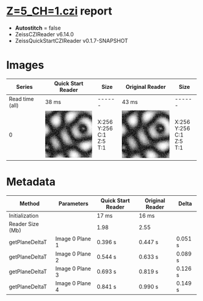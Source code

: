# [Z=5_CH=1.czi](https://zenodo.org/record/7015307/files/Z%3D5_CH%3D1.czi) report
 - **Autostitch** = false
 - ZeissCZIReader v6.14.0
 - ZeissQuickStartCZIReader v0.1.7-SNAPSHOT

# Images 

| Series            | Quick Start Reader | Size | Original Reader | Size |
|-------------------|--------------------|------|-----------------|------|
| Read time (all)   |38 ms|------|43 ms|------|
|0|![Z=5_CH=1.quick_true.flat_true.stitch_false.series_0.jpg](Z=5_CH=1/Z=5_CH=1.quick_true.flat_true.stitch_false.series_0.jpg)|X:256<br>Y:256<br>C:1<br>Z:5<br>T:1|![Z=5_CH=1.quick_false.flat_true.stitch_false.series_0.jpg](Z=5_CH=1/Z=5_CH=1.quick_false.flat_true.stitch_false.series_0.jpg)|X:256<br>Y:256<br>C:1<br>Z:5<br>T:1|

# Metadata

|  Method            | Parameters       | Quick Start Reader | Original Reader | Delta  |
| -------------------|------------------|--------------------|-----------------|------- |
| Initialization     |                  |17 ms|16 ms|        |
| Reader Size (Mb)     |                  |1.98|2.55|        |
| getPlaneDeltaT| Image 0 Plane 1 |  0.396 s |  0.447 s | 0.051 s |
| getPlaneDeltaT| Image 0 Plane 2 |  0.544 s |  0.633 s | 0.089 s |
| getPlaneDeltaT| Image 0 Plane 3 |  0.693 s |  0.819 s | 0.126 s |
| getPlaneDeltaT| Image 0 Plane 4 |  0.841 s |  0.990 s | 0.149 s |
